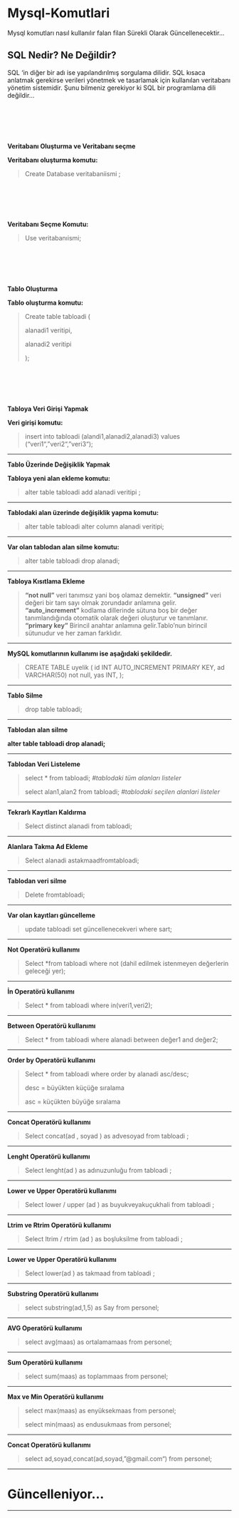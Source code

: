 # Mysql-Komutlari
Mysql komutları nasıl kullanılır falan filan Sürekli Olarak Güncellenecektir... 

**SQL Nedir? Ne Değildir?**
---------------------------

SQL ‘in diğer bir adı ise yapılandırılmış sorgulama dilidir. SQL kısaca anlatmak gerekirse verileri yönetmek ve tasarlamak için kullanılan veritabanı yönetim sistemidir. Şunu bilmeniz gerekiyor ki SQL bir programlama dili değildir…

<br><br>
----------


**Veritabanı Oluşturma ve Veritabanı seçme**

**Veritabanı oluşturma komutu:**

> Create Database veritabaniismi ;

<br><br>
----------


**Veritabanı Seçme Komutu:**

> Use veritabanıismi;

<br><br>
----------


**Tablo Oluşturma**

**Tablo oluşturma komutu:**

> Create table tabloadi (
> 
> alanadi1 veritipi,
> 
> alanadi2 veritipi
> 
> );

<br><br>
----------


**Tabloya Veri Girişi Yapmak**

**Veri girişi komutu:**

> insert into tabloadi (alandi1,alanadi2,alanadi3) values
> (“veri1“,”veri2“,”veri3“);


----------


**Tablo Üzerinde Değişiklik Yapmak**

**Tabloya yeni alan ekleme komutu:**

> alter table tabloadi add alanadi veritipi ;


----------


**Tablodaki alan üzerinde değişiklik yapma komutu:**

> alter table tabloadi alter column alanadi veritipi;


----------


**Var olan tablodan alan silme komutu:**

> alter table tabloadi drop alanadi;


----------


**Tabloya Kısıtlama Ekleme**

> **“not null”** veri tanımsız yani boş olamaz demektir.
> **“unsigned”** veri değeri bir tam sayı olmak zorundadır anlamına gelir.
> **“auto_increment”** kodlama dillerinde sütuna boş bir değer tanımlandığında otomatik olarak değeri oluşturur ve tanımlanır.
> **“primary key”** Birincil anahtar anlamına gelir.Tablo’nun birincil sütunudur ve her zaman farklıdır.


----------


**MySQL komutlarının kullanımı ise aşağıdaki şekildedir.**

> CREATE TABLE uyelik 
> ( 
> id INT AUTO_INCREMENT PRIMARY KEY,
>  ad VARCHAR(50) not null,
>   yas INT, 
> );


----------


**Tablo Silme**

> drop table tabloadi;


----------


**Tablodan alan silme**

**alter table tabloadi drop alanadi;**


----------


**Tablodan Veri Listeleme**

> select * from  tabloadi; *#tablodaki tüm alanları listeler*
> 
> select alan1,alan2 from tabloadi; *#tablodaki seçilen alanlari listeler*


----------


**Tekrarlı Kayıtları Kaldırma**

> Select distinct alanadi from tabloadi;


----------


**Alanlara Takma Ad Ekleme**

> Select alanadi astakmaadfromtabloadi;


----------


**Tablodan veri silme**

> Delete fromtabloadi;


----------


**Var olan kayıtları güncelleme**


> update tabloadi set güncellenecekveri where sart;


----------


**Not Operatörü kullanımı**

> Select *from tabloadi where not (dahil edilmek istenmeyen değerlerin
> geleceği yer);


----------


**İn Operatörü kullanımı**

> Select * from tabloadi where in(veri1,veri2);


----------


**Between Operatörü kullanımı**

> Select  * from tabloadi where alanadi between değer1 and değer2;


----------


**Order by Operatörü kullanımı**

> Select  * from tabloadi where order by alanadi asc/desc;
> 
> desc = büyükten küçüğe sıralama
> 
> asc = küçükten büyüğe sıralama


----------


**Concat Operatörü kullanımı**

> Select  concat(ad , soyad ) as advesoyad from tabloadi ;


----------


**Lenght Operatörü kullanımı**

> Select  lenght(ad  ) as adınuzunluğu from tabloadi ;


----------


**Lower ve Upper Operatörü kullanımı**

> Select  lower / upper (ad ) as buyukveyakuçukhali from tabloadi ;


----------


**Ltrim ve Rtrim Operatörü kullanımı**

> Select  ltrim / rtrim (ad ) as boşluksilme from tabloadi ;


----------


**Lower ve Upper Operatörü kullanımı**

> Select  lower(ad ) as takmaad from tabloadi ;


----------


**Substring Operatörü kullanımı**

> select substring(ad,1,5) as Say from personel;


----------


**AVG Operatörü kullanımı**

> select avg(maas) as ortalamamaas from personel;


----------


**Sum Operatörü kullanımı**

> select sum(maas) as toplammaas from personel;


----------


**Max ve Min Operatörü kullanımı**

> select max(maas) as enyüksekmaas from personel;
> 
> select min(maas) as endusukmaas from personel;


----------


**Concat Operatörü kullanımı**

> select ad,soyad,concat(ad,soyad,”@gmail.com“) from personel;

 


----------

Güncelleniyor...
================


----------
